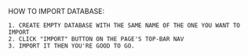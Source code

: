 HOW TO IMPORT DATABASE:

    1. CREATE EMPTY DATABASE WITH THE SAME NAME OF THE ONE YOU WANT TO IMPORT
    2. CLICK "IMPORT" BUTTON ON THE PAGE'S TOP-BAR NAV
    3. IMPORT IT THEN YOU'RE GOOD TO GO.